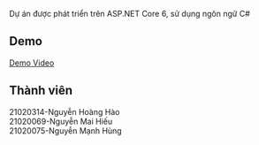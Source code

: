 Dự án được phát triển trên ASP.NET Core 6, sử dụng ngôn ngữ C#

## Demo

[Demo Video](https://youtu.be/VqOV5JlAhkY)

## Thành viên

21020314-Nguyễn Hoàng Hào\
21020069-Nguyễn Mai Hiếu\
21020075-Nguyễn Mạnh Hùng



